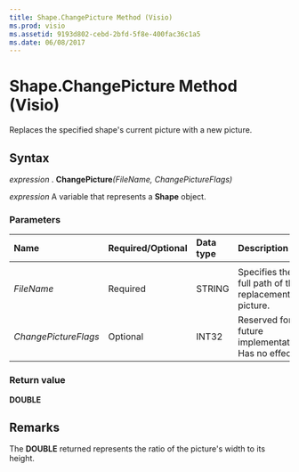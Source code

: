 ```yaml
---
title: Shape.ChangePicture Method (Visio)
ms.prod: visio
ms.assetid: 9193d802-cebd-2bfd-5f8e-400fac36c1a5
ms.date: 06/08/2017
---
```



# Shape.ChangePicture Method (Visio)

Replaces the specified shape's current picture with a new picture.


## Syntax

 _expression_ . **ChangePicture**_(FileName,_ _ChangePictureFlags)_

 _expression_ A variable that represents a **Shape** object.


### Parameters



|**Name**|**Required/Optional**|**Data type**|**Description**|
|:-----|:-----|:-----|:-----|
|||||
| _FileName_|Required|STRING|Specifies the full path of the replacement picture.|
| _ChangePictureFlags_|Optional|INT32|Reserved for future implementation. Has no effect.|

### Return value

 **DOUBLE**


## Remarks

The **DOUBLE** returned represents the ratio of the picture's width to its height.


